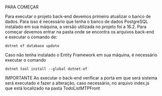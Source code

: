 PARA COMEÇAR

Para executar o projeto back-end devemos primeiro atualizar o banco de dados. Para isso é necessário que tenha o banco de dados PostgreSQL instalado em sua máquina, a versão utilizada no projeto foi a 16.2.
Para começar devemos entrar na pasta onde se encontra os arquivos back-end e executar o comando de:

```console
dotnet ef database update
```

Caso não tenha instalado o Entity Framework em sua máquina, é necessário executar o comando

```console
dotnet tool install --global dotnet-ef
```

IMPORTANTE
Ao executar o back-end verificar a porta em que será sistema será executado e fazer a alteração, caso necessário, no arquivo index.js que está localizado na pasta TodoListMTPFront
